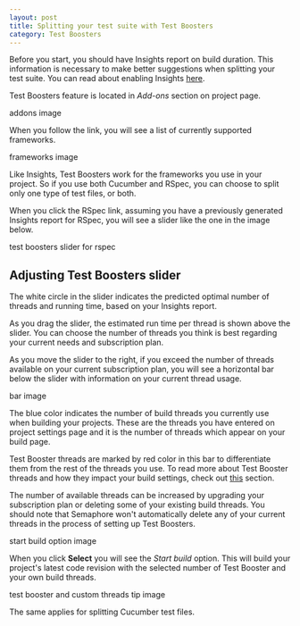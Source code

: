 ```yaml
---
layout: post
title: Splitting your test suite with Test Boosters
category: Test Boosters
---
```


Before you start, you should have Insights report on build duration. This
information is necessary to make better suggestions when splitting your test
suite. You can read about enabling Insights [here]().

Test Boosters feature is located in _Add-ons_ section on project page.

addons image

When you follow the link, you will see a list of currently supported
frameworks.

frameworks image

Like Insights, Test Boosters work for the frameworks you use in your project.
So if you use both Cucumber and RSpec, you can choose to split only one type of
test files, or both.

When you click the RSpec link, assuming you have a previously generated
Insights report for RSpec, you will see a slider like the one in the image
below.

test boosters slider for rspec

## Adjusting Test Boosters slider

The white circle in the slider indicates the predicted optimal number of
threads and running time, based on your Insights report.

As you drag the slider, the estimated run time per thread is shown above the
slider. You can choose the number of threads you think is best regarding your
current needs and subscription plan.

As you move the slider to the right, if you exceed the number of threads
available on your current subscription plan, you will see a horizontal bar
below the slider with information on your current thread usage.

bar image

The blue color indicates the number of build threads you currently use when
building your projects. These are the threads you have entered on project
settings page and it is the number of threads which appear on your build page.

Test Booster threads are marked by red color in this bar to differentiate them
from the rest of the threads you use. To read more about Test Booster threads
and how they impact your build settings, check out [this]() section.

The number of available threads can be increased by upgrading your subscription
plan or deleting some of your existing build threads. You should note that
Semaphore won't automatically delete any of your current threads in the process
of setting up Test Boosters.

start build option image

When you click **Select** you will see the _Start build_ option. This will
build your project's latest code revision with the selected number of Test
Booster and your own build threads.

test booster and custom threads tip image

The same applies for splitting Cucumber test files.
